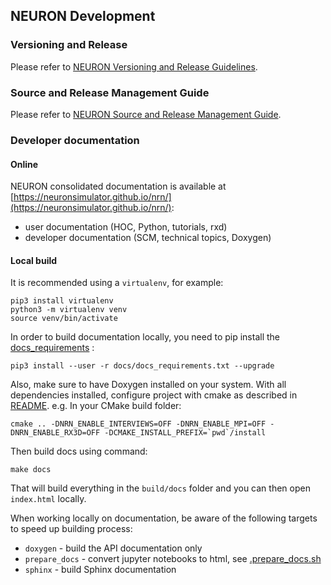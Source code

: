 ## NEURON Development

### Versioning and Release
Please refer to [NEURON Versioning and Release Guidelines](./scm/guidelines/SCMGuidelines.md).

### Source and Release Management Guide
Please refer to [NEURON Source and Release Management Guide](./scm/guide/SCMGuide.md).

### Developer documentation 

#### Online
NEURON consolidated documentation is available at [https://neuronsimulator.github.io/nrn/](https://neuronsimulator.github.io/nrn/):
* user documentation (HOC, Python, tutorials, rxd)
* developer documentation (SCM, technical topics, Doxygen)

#### Local build

It is recommended using a `virtualenv`, for example:

```
pip3 install virtualenv
python3 -m virtualenv venv
source venv/bin/activate
```

In order to build documentation locally, you need to pip install the [docs_requirements](docs_requirements.txt) :
```
pip3 install --user -r docs/docs_requirements.txt --upgrade
```

Also, make sure to have Doxygen installed on your system. With all dependencies installed, configure project with
cmake as described in [README](../README.md). e.g. In your CMake build folder:

```
cmake .. -DNRN_ENABLE_INTERVIEWS=OFF -DNRN_ENABLE_MPI=OFF -DNRN_ENABLE_RX3D=OFF -DCMAKE_INSTALL_PREFIX=`pwd`/install
```

Then build docs using command:
```
make docs
```  
That will build everything in the `build/docs` folder and you can then open `index.html` locally.

When working locally on documentation, be aware of the following targets to speed up building process:

* `doxygen` - build the API documentation only
* `prepare_docs` - convert jupyter notebooks to html, see [.prepare_docs.sh](.prepare_docs.sh)
* `sphinx` - build Sphinx documentation

